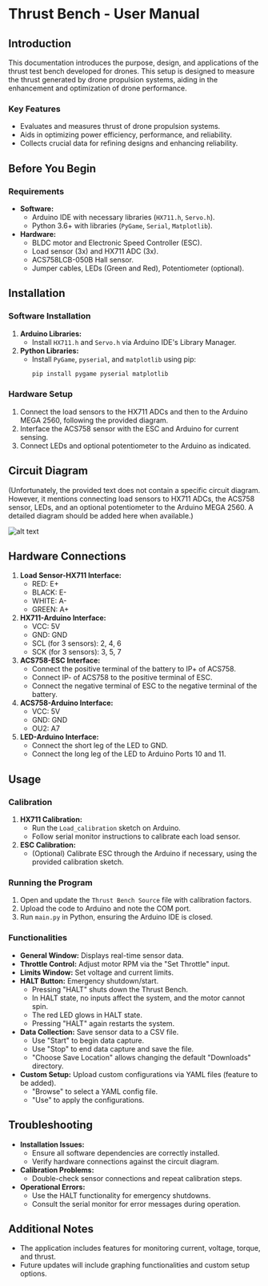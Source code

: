 # Thrust Bench - User Manual

## Introduction

This documentation introduces the purpose, design, and applications of the thrust test bench developed for drones. This setup is designed to measure the thrust generated by drone propulsion systems, aiding in the enhancement and optimization of drone performance.

### Key Features

-   Evaluates and measures thrust of drone propulsion systems.
-   Aids in optimizing power efficiency, performance, and reliability.
-   Collects crucial data for refining designs and enhancing reliability.

## Before You Begin

### Requirements

-   **Software:**
    -   Arduino IDE with necessary libraries (`HX711.h`, `Servo.h`).
    -   Python 3.6+ with libraries (`PyGame`, `Serial`, `Matplotlib`).
-   **Hardware:**
    -   BLDC motor and Electronic Speed Controller (ESC).
    -   Load sensor (3x) and HX711 ADC (3x).
    -   ACS758LCB-050B Hall sensor.
    -   Jumper cables, LEDs (Green and Red), Potentiometer (optional).

## Installation

### Software Installation

1.  **Arduino Libraries:**
    -   Install `HX711.h` and `Servo.h` via Arduino IDE's Library Manager.
2.  **Python Libraries:**
    -   Install `PyGame`, `pyserial`, and `matplotlib` using pip:
        ```bash
        pip install pygame pyserial matplotlib
        ```

### Hardware Setup

1.  Connect the load sensors to the HX711 ADCs and then to the Arduino MEGA 2560, following the provided diagram.
2.  Interface the ACS758 sensor with the ESC and Arduino for current sensing.
3.  Connect LEDs and optional potentiometer to the Arduino as indicated.

## Circuit Diagram

(Unfortunately, the provided text does not contain a specific circuit diagram. However, it mentions connecting load sensors to HX711 ADCs, the ACS758 sensor, LEDs, and an optional potentiometer to the Arduino MEGA 2560. A detailed diagram should be added here when available.)


![alt text](http://www.github.com/Heatwave591/Thrust-Bench/Circuit%20Diagram.png)

## Hardware Connections

1.  **Load Sensor-HX711 Interface:**
    -   RED: E+
    -   BLACK: E-
    -   WHITE: A-
    -   GREEN: A+
2.  **HX711-Arduino Interface:**
    -   VCC: 5V
    -   GND: GND
    -   SCL (for 3 sensors): 2, 4, 6
    -   SCK (for 3 sensors): 3, 5, 7
3.  **ACS758-ESC Interface:**
    -   Connect the positive terminal of the battery to IP+ of ACS758.
    -   Connect IP- of ACS758 to the positive terminal of ESC.
    -   Connect the negative terminal of ESC to the negative terminal of the battery.
4.  **ACS758-Arduino Interface:**
    -   VCC: 5V
    -   GND: GND
    -   OU2: A7
5.  **LED-Arduino Interface:**
    -   Connect the short leg of the LED to GND.
    -   Connect the long leg of the LED to Arduino Ports 10 and 11.

## Usage

### Calibration

1.  **HX711 Calibration:**
    -   Run the `Load_calibration` sketch on Arduino.
    -   Follow serial monitor instructions to calibrate each load sensor.
2.  **ESC Calibration:**
    -   (Optional) Calibrate ESC through the Arduino if necessary, using the provided calibration sketch.

### Running the Program

1.  Open and update the `Thrust Bench Source` file with calibration factors.
2.  Upload the code to Arduino and note the COM port.
3.  Run `main.py` in Python, ensuring the Arduino IDE is closed.

### Functionalities

-   **General Window:** Displays real-time sensor data.
-   **Throttle Control:** Adjust motor RPM via the "Set Throttle" input.
-   **Limits Window:** Set voltage and current limits.
-   **HALT Button:** Emergency shutdown/start.
    -   Pressing "HALT" shuts down the Thrust Bench.
    -   In HALT state, no inputs affect the system, and the motor cannot spin.
    -   The red LED glows in HALT state.
    -   Pressing "HALT" again restarts the system.
-   **Data Collection:** Save sensor data to a CSV file.
    -   Use "Start" to begin data capture.
    -   Use "Stop" to end data capture and save the file.
    -   "Choose Save Location" allows changing the default "Downloads" directory.
-   **Custom Setup:** Upload custom configurations via YAML files (feature to be added).
    -   "Browse" to select a YAML config file.
    -   "Use" to apply the configurations.

## Troubleshooting

-   **Installation Issues:**
    -   Ensure all software dependencies are correctly installed.
    -   Verify hardware connections against the circuit diagram.
-   **Calibration Problems:**
    -   Double-check sensor connections and repeat calibration steps.
-   **Operational Errors:**
    -   Use the HALT functionality for emergency shutdowns.
    -   Consult the serial monitor for error messages during operation.

## Additional Notes

-   The application includes features for monitoring current, voltage, torque, and thrust.
-   Future updates will include graphing functionalities and custom setup options.
